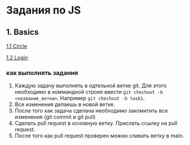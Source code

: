 # Задания по JS

## 1. Basics

[1.1 Circle](circle)

[1.2 Login](login)

### как выполнять задания
1. Каждую задачу выполнять в одтельной ветке git. Для этого необходимо в коммандной строке ввести `git chechout -b <название_ветки>`. Например `git chechout -b task1`.
2. Все изменения делаешь в новой ветке.
3. После того как задача сделана необходимо закомитить все изменения (git commit и git pull)
4. Сделать pull request в основную ветку. Прислать ссылку на pull request. 
5. После того как pull request проверен можно сливать ветку в main.